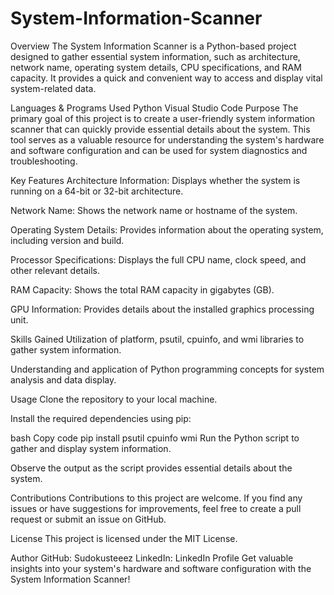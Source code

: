 # System-Information-Scanner

Overview
The System Information Scanner is a Python-based project designed to gather essential system information, such as architecture, network name, operating system details, CPU specifications, and RAM capacity. It provides a quick and convenient way to access and display vital system-related data.

Languages & Programs Used
Python
Visual Studio Code
Purpose
The primary goal of this project is to create a user-friendly system information scanner that can quickly provide essential details about the system. This tool serves as a valuable resource for understanding the system's hardware and software configuration and can be used for system diagnostics and troubleshooting.

Key Features
Architecture Information: Displays whether the system is running on a 64-bit or 32-bit architecture.

Network Name: Shows the network name or hostname of the system.

Operating System Details: Provides information about the operating system, including version and build.

Processor Specifications: Displays the full CPU name, clock speed, and other relevant details.

RAM Capacity: Shows the total RAM capacity in gigabytes (GB).

GPU Information: Provides details about the installed graphics processing unit.

Skills Gained
Utilization of platform, psutil, cpuinfo, and wmi libraries to gather system information.

Understanding and application of Python programming concepts for system analysis and data display.

Usage
Clone the repository to your local machine.

Install the required dependencies using pip:

bash
Copy code
pip install psutil cpuinfo wmi
Run the Python script to gather and display system information.

Observe the output as the script provides essential details about the system.

Contributions
Contributions to this project are welcome. If you find any issues or have suggestions for improvements, feel free to create a pull request or submit an issue on GitHub.

License
This project is licensed under the MIT License.

Author
GitHub: Sudokusteeez
LinkedIn: LinkedIn Profile
Get valuable insights into your system's hardware and software configuration with the System Information Scanner!
